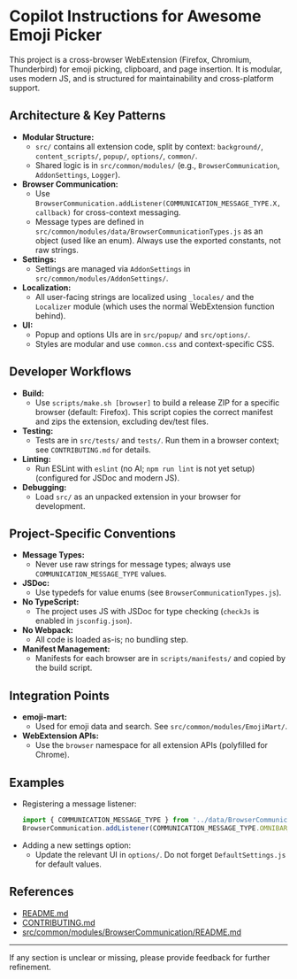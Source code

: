 # Copilot Instructions for Awesome Emoji Picker

This project is a cross-browser WebExtension (Firefox, Chromium, Thunderbird) for emoji picking, clipboard, and page insertion. It is modular, uses modern JS, and is structured for maintainability and cross-platform support.

## Architecture & Key Patterns
- **Modular Structure:**
  - `src/` contains all extension code, split by context: `background/`, `content_scripts/`, `popup/`, `options/`, `common/`.
  - Shared logic is in `src/common/modules/` (e.g., `BrowserCommunication`, `AddonSettings`, `Logger`).
- **Browser Communication:**
  - Use `BrowserCommunication.addListener(COMMUNICATION_MESSAGE_TYPE.X, callback)` for cross-context messaging.
  - Message types are defined in `src/common/modules/data/BrowserCommunicationTypes.js` as an object (used like an enum). Always use the exported constants, not raw strings.
- **Settings:**
  - Settings are managed via `AddonSettings` in `src/common/modules/AddonSettings/`.
- **Localization:**
  - All user-facing strings are localized using `_locales/` and the `Localizer` module (which uses the normal WebExtension function behind).
- **UI:**
  - Popup and options UIs are in `src/popup/` and `src/options/`.
  - Styles are modular and use `common.css` and context-specific CSS.

## Developer Workflows
- **Build:**
  - Use `scripts/make.sh [browser]` to build a release ZIP for a specific browser (default: Firefox). This script copies the correct manifest and zips the extension, excluding dev/test files.
- **Testing:**
  - Tests are in `src/tests/` and `tests/`. Run them in a browser context; see `CONTRIBUTING.md` for details.
- **Linting:**
  - Run ESLint with `eslint` (no AI; `npm run lint` is not yet setup) (configured for JSDoc and modern JS).
- **Debugging:**
  - Load `src/` as an unpacked extension in your browser for development.

## Project-Specific Conventions
- **Message Types:**
  - Never use raw strings for message types; always use `COMMUNICATION_MESSAGE_TYPE` values.
- **JSDoc:**
  - Use typedefs for value enums (see `BrowserCommunicationTypes.js`).
- **No TypeScript:**
  - The project uses JS with JSDoc for type checking (`checkJs` is enabled in `jsconfig.json`).
- **No Webpack:**
  - All code is loaded as-is; no bundling step.
- **Manifest Management:**
  - Manifests for each browser are in `scripts/manifests/` and copied by the build script.

## Integration Points
- **emoji-mart:**
  - Used for emoji data and search. See `src/common/modules/EmojiMart/`.
- **WebExtension APIs:**
  - Use the `browser` namespace for all extension APIs (polyfilled for Chrome).

## Examples
- Registering a message listener:
  ```js
  import { COMMUNICATION_MESSAGE_TYPE } from '../data/BrowserCommunicationTypes.js';
  BrowserCommunication.addListener(COMMUNICATION_MESSAGE_TYPE.OMNIBAR_TOGGLE, callback);
  ```
- Adding a new settings option:
  - Update the relevant UI in `options/`. Do not forget `DefaultSettings.js` for default values.

## References
- [README.md](../../README.md)
- [CONTRIBUTING.md](../../CONTRIBUTING.md)
- [src/common/modules/BrowserCommunication/README.md](../../src/common/modules/BrowserCommunication/README.md)

---

If any section is unclear or missing, please provide feedback for further refinement.
